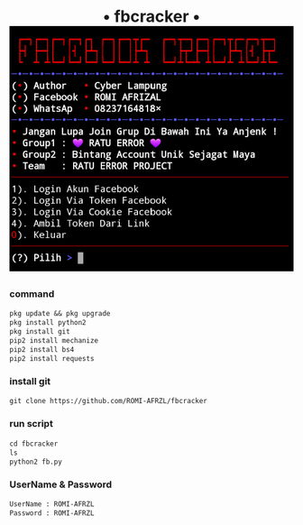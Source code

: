 <h1 align="center">
 • fbcracker •

<img src="https://github.com/ROMI-AFRZL/fbcracker/blob/main/Ngentod/20210126_215235.png" width="640" title="Menu" alt="Menu"> 


### command
````
pkg update && pkg upgrade
pkg install python2 
pkg install git 
pip2 install mechanize
pip2 install bs4
pip2 install requests
````
### install git
````
git clone https://github.com/ROMI-AFRZL/fbcracker
````

### run script
````
cd fbcracker
ls
python2 fb.py
````
### UserName & Password
````
UserName : ROMI-AFRZL
Password : ROMI-AFRZL
````
